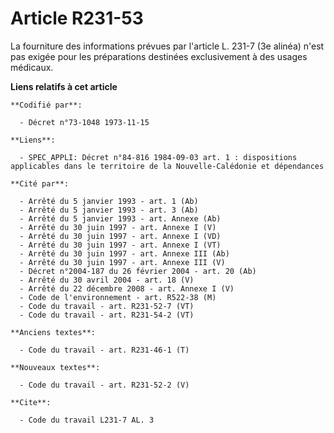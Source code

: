 # Article R231-53

La fourniture des informations prévues par l'article L. 231-7 (3e alinéa) n'est pas exigée pour les préparations destinées
exclusivement à des usages médicaux.

**Liens relatifs à cet article**

	**Codifié par**:

	  - Décret n°73-1048 1973-11-15

	**Liens**:

	  - SPEC_APPLI: Décret n°84-816 1984-09-03 art. 1 : dispositions applicables dans le territoire de la Nouvelle-Calédonie et dépendances

	**Cité par**:

	  - Arrêté du 5 janvier 1993 - art. 1 (Ab)
	  - Arrêté du 5 janvier 1993 - art. 3 (Ab)
	  - Arrêté du 5 janvier 1993 - art. Annexe (Ab)
	  - Arrêté du 30 juin 1997 - art. Annexe I (V)
	  - Arrêté du 30 juin 1997 - art. Annexe I (VD)
	  - Arrêté du 30 juin 1997 - art. Annexe I (VT)
	  - Arrêté du 30 juin 1997 - art. Annexe III (Ab)
	  - Arrêté du 30 juin 1997 - art. Annexe III (V)
	  - Décret n°2004-187 du 26 février 2004 - art. 20 (Ab)
	  - Arrêté du 30 avril 2004 - art. 18 (V)
	  - Arrêté du 22 décembre 2008 - art. Annexe I (V)
	  - Code de l'environnement - art. R522-38 (M)
	  - Code du travail - art. R231-52-7 (VT)
	  - Code du travail - art. R231-54-2 (VT)

	**Anciens textes**:

	  - Code du travail - art. R231-46-1 (T)

	**Nouveaux textes**:

	  - Code du travail - art. R231-52-2 (V)

	**Cite**:

	  - Code du travail L231-7 AL. 3
